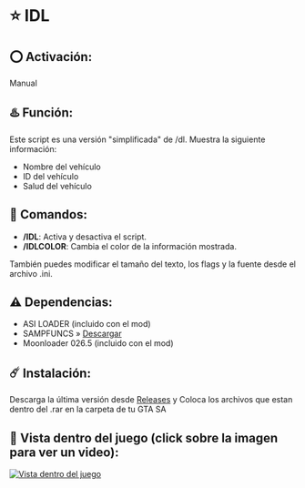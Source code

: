 # ⭐ IDL

## ⭕ Activación:
Manual

## ♨️ Función:
Este script es una versión "simplificada" de /dl. Muestra la siguiente información:
- Nombre del vehículo
- ID del vehículo
- Salud del vehículo

## 👾 Comandos:
- **/IDL**: Activa y desactiva el script.
- **/IDLCOLOR**: Cambia el color de la información mostrada.

También puedes modificar el tamaño del texto, los flags y la fuente desde el archivo .ini.

## ⚠️ Dependencias:
- ASI LOADER (incluido con el mod)
- SAMPFUNCS » [Descargar](https://www.blast.hk/attachments/22939/)
- Moonloader 026.5 (incluido con el mod)

## ☄️ Instalación:

Descarga la última versión desde [Releases](https://github.com/0x73616D/IDL/releases/tag/IDL-V-1.0) y Coloca los archivos que estan dentro del .rar en la carpeta de tu GTA SA


## 👀 Vista dentro del juego (click sobre la imagen para ver un video):
[![Vista dentro del juego](https://media.discordapp.net/attachments/1217747170841727040/1223184151105110037/image.png?ex=6618ee03&is=66067903&hm=3e1101fc61475ae84e4b20da8d3aa4e2967037b1909ecf2f7dc4a579e0e1f86e&=&format=webp&quality=lossless&width=842&height=473)](https://youtu.be/c3MzH3AKbXQ)
